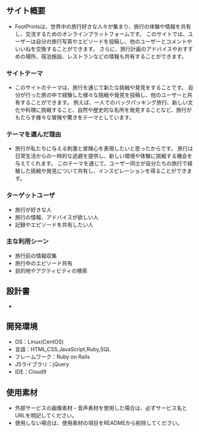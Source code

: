 # <FootPrints>

## サイト概要

- FootPrintsは、世界中の旅行好きな人々が集まり、旅行の体験や情報を共有し、交流するためのオンラインプラットフォームです。
  このサイトでは、ユーザーは自分の旅行写真やエピソードを投稿し、他のユーザーとコメントやいいねを交換することができます。
  さらに、旅行計画のアドバイスやおすすめの場所、宿泊施設、レストランなどの情報も共有することができます。

### サイトテーマ

- このサイトのテーマは、旅行を通じて新たな挑戦や発見をすることです。
  自分が行った旅の中で経験した様々な挑戦や発見を投稿し、他のユーザーと共有することができます。
  例えば、一人でのバックパッキング旅行、新しい文化や料理に挑戦すること、自然や歴史的な名所を発見することなど、旅行がもたらす様々な冒険や驚きをテーマとしています。

### テーマを選んだ理由

- 旅行が私たちに与える刺激と冒険心を表現したいと思ったからです。
  旅行は日常生活からの一時的な逃避を提供し、新しい環境や体験に挑戦する機会を与えてくれます。
  このテーマを通じて、ユーザー同士が自分たちの旅行で経験した挑戦や発見について共有し、インスピレーションを得ることができます。

### ターゲットユーザ

- 旅行が好きな人
- 旅行の情報、アドバイスが欲しい人
- 記録やエピソードを共有したい人

### 主な利用シーン

- 旅行前の情報収集
- 旅行中のエピソード共有
- 目的地やアクティビティの検索

## 設計書

-

## 開発環境
- OS：Linux(CentOS)
- 言語：HTML,CSS,JavaScript,Ruby,SQL
- フレームワーク：Ruby on Rails
- JSライブラリ：jQuery
- IDE：Cloud9

## 使用素材
- 外部サービスの画像素材・音声素材を使用した場合は、必ずサービス名とURLを明記してください。
- 使用しない場合は、使用素材の項目をREADMEから削除してください。